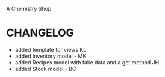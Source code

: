 A Chemistry Shop.

CHANGELOG
=============================
- added template for views KL
- added Inventory model - MK
- added Recipes model with fake data and a get method JH
- added Stock model - BC

